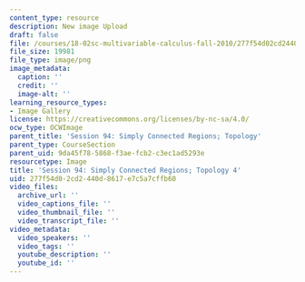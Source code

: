 ```yaml
---
content_type: resource
description: New image Upload
draft: false
file: /courses/18-02sc-multivariable-calculus-fall-2010/277f54d02cd2440d8617e7c5a7cffb60_MIT18_02SC_L32Brds_4.png
file_size: 19981
file_type: image/png
image_metadata:
  caption: ''
  credit: ''
  image-alt: ''
learning_resource_types:
- Image Gallery
license: https://creativecommons.org/licenses/by-nc-sa/4.0/
ocw_type: OCWImage
parent_title: 'Session 94: Simply Connected Regions; Topology'
parent_type: CourseSection
parent_uid: 9da45f78-5868-f3ae-fcb2-c3ec1ad5293e
resourcetype: Image
title: 'Session 94: Simply Connected Regions; Topology 4'
uid: 277f54d0-2cd2-440d-8617-e7c5a7cffb60
video_files:
  archive_url: ''
  video_captions_file: ''
  video_thumbnail_file: ''
  video_transcript_file: ''
video_metadata:
  video_speakers: ''
  video_tags: ''
  youtube_description: ''
  youtube_id: ''
---
```

